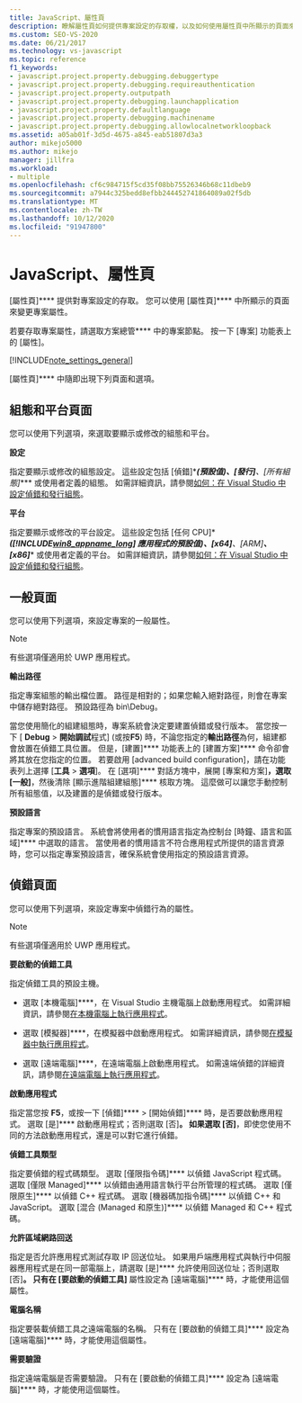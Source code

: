 ```yaml
---
title: JavaScript、屬性頁
description: 瞭解屬性頁如何提供專案設定的存取權，以及如何使用屬性頁中所顯示的頁面來變更專案屬性。
ms.custom: SEO-VS-2020
ms.date: 06/21/2017
ms.technology: vs-javascript
ms.topic: reference
f1_keywords:
- javascript.project.property.debugging.debuggertype
- javascript.project.property.debugging.requireauthentication
- javascript.project.property.outputpath
- javascript.project.property.debugging.launchapplication
- javascript.project.property.defaultlanguage
- javascript.project.property.debugging.machinename
- javascript.project.property.debugging.allowlocalnetworkloopback
ms.assetid: a05ab01f-3d5d-4675-a845-eab51807d3a3
author: mikejo5000
ms.author: mikejo
manager: jillfra
ms.workload:
- multiple
ms.openlocfilehash: cf6c984715f5cd35f08bb75526346b68c11dbeb9
ms.sourcegitcommit: a7944c325bedd8efbb244452741864089a02f5db
ms.translationtype: MT
ms.contentlocale: zh-TW
ms.lasthandoff: 10/12/2020
ms.locfileid: "91947800"
---
```

# <a name="property-pages-javascript"></a>JavaScript、屬性頁

[屬性頁]**** 提供對專案設定的存取。 您可以使用 [屬性頁]**** 中所顯示的頁面來變更專案屬性。

若要存取專案屬性，請選取方案總管**** 中的專案節點。 按一下 [專案] 功能表上的 [屬性]。

[!INCLUDE[note_settings_general](../../data-tools/includes/note_settings_general_md.md)]

[屬性頁]**** 中隨即出現下列頁面和選項。

## <a name="configuration-and-platform-page"></a>組態和平台頁面

您可以使用下列選項，來選取要顯示或修改的組態和平台。

 **設定**

指定要顯示或修改的組態設定。 這些設定包括 [偵錯]\****(預設值)、[發行]****、[所有組態]**** 或使用者定義的組態。 如需詳細資訊，請參閱[如何：在 Visual Studio 中設定偵錯和發行組態](../../debugger/how-to-set-debug-and-release-configurations.md)。

 **平台**

指定要顯示或修改的平台設定。 這些設定包括 [任何 CPU]\****([!INCLUDE[win8_appname_long](../../debugger/includes/win8_appname_long_md.md)] 應用程式的預設值)、[x64]****、[ARM]****、[x86]**** 或使用者定義的平台。 如需詳細資訊，請參閱[如何：在 Visual Studio 中設定偵錯和發行組態](../../debugger/how-to-set-debug-and-release-configurations.md)。

## <a name="general-page"></a>一般頁面

您可以使用下列選項，來設定專案的一般屬性。

> [!NOTE]
> 有些選項僅適用於 UWP 應用程式。

 **輸出路徑**

指定專案組態的輸出檔位置。 路徑是相對的；如果您輸入絕對路徑，則會在專案中儲存絕對路徑。 預設路徑為 bin\Debug。

當您使用簡化的組建組態時，專案系統會決定要建置偵錯或發行版本。 當您按一下 [ **Debug**  >  **開始調試**程式] (或按**F5**) 時，不論您指定的**輸出路徑**為何，組建都會放置在偵錯工具位置。 但是，[建置]**** 功能表上的 [建置方案]**** 命令卻會將其放在您指定的位置。 若要啟用 [advanced build configuration]，請在功能表列上選擇 [**工具**  >  **選項**]。 在 [選項]**** 對話方塊中，展開 [專案和方案]****，選取 [一般]****，然後清除 [顯示進階組建組態]**** 核取方塊。 這麼做可以讓您手動控制所有組態值，以及建置的是偵錯或發行版本。

 **預設語言**

指定專案的預設語言。 系統會將使用者的慣用語言指定為控制台 [時鐘、語言和區域]**** 中選取的語言。 當使用者的慣用語言不符合應用程式所提供的語言資源時，您可以指定專案預設語言，確保系統會使用指定的預設語言資源。

## <a name="debug-page"></a>偵錯頁面

您可以使用下列選項，來設定專案中偵錯行為的屬性。

> [!NOTE]
> 有些選項僅適用於 UWP 應用程式。

 **要啟動的偵錯工具**

指定偵錯工具的預設主機。

- 選取 [本機電腦]****，在 Visual Studio 主機電腦上啟動應用程式。 如需詳細資訊，請參閱[在本機電腦上執行應用程式](../../debugger/start-a-debugging-session-for-a-store-app-in-visual-studio-vb-csharp-cpp-and-xaml.md)。

- 選取 [模擬器]****，在模擬器中啟動應用程式。 如需詳細資訊，請參閱[在模擬器中執行應用程式](../../debugger/run-windows-store-apps-in-the-simulator.md)。

- 選取 [遠端電腦]****，在遠端電腦上啟動應用程式。 如需遠端偵錯的詳細資訊，請參閱[在遠端電腦上執行應用程式](../../debugger/run-windows-store-apps-on-a-remote-machine.md)。

**啟動應用程式**

指定當您按 **F5**，或按一下 [偵錯]**** > [開始偵錯]**** 時，是否要啟動應用程式。 選取 [是]**** 啟動應用程式；否則選取 [否]****。 如果選取 [否]****，即使您使用不同的方法啟動應用程式，還是可以對它進行偵錯。

**偵錯工具類型**

指定要偵錯的程式碼類型。 選取 [僅限指令碼]**** 以偵錯 JavaScript 程式碼。 選取 [僅限 Managed]**** 以偵錯由通用語言執行平台所管理的程式碼。 選取 [僅限原生]**** 以偵錯 C++ 程式碼。 選取 [機器碼加指令碼]**** 以偵錯 C++ 和 JavaScript。 選取 [混合 (Managed 和原生)]**** 以偵錯 Managed 和 C++ 程式碼。

**允許區域網路回送**

指定是否允許應用程式測試存取 IP 回送位址。 如果用戶端應用程式與執行中伺服器應用程式是在同一部電腦上，請選取 [是]**** 允許使用回送位址；否則選取 [否]****。 只有在 [要啟動的偵錯工具]**** 屬性設定為 [遠端電腦]**** 時，才能使用這個屬性。

**電腦名稱**

指定要裝載偵錯工具之遠端電腦的名稱。 只有在 [要啟動的偵錯工具]**** 設定為 [遠端電腦]**** 時，才能使用這個屬性。

**需要驗證**

指定遠端電腦是否需要驗證。 只有在 [要啟動的偵錯工具]**** 設定為 [遠端電腦]**** 時，才能使用這個屬性。
